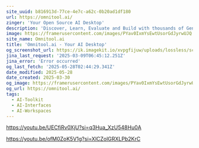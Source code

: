 ```yaml
---
site_uuid: b816913d-77ce-4e7c-a62c-0b20ad1df180
url: https://omnitool.ai/
zinger: 'Your Open Source AI Desktop'
description: 'Discover, Learn, Evaluate and Build with thousands of Generative AI Models.'
image: https://framerusercontent.com/images/PYav0IxmYsEwtUsorGdJyrwUJQ.png
site_name: Omnitool.ai
title: 'Omnitool.ai - Your AI Desktop'
og_screenshot_url: https://ik.imagekit.io/xvpgfijuw/uploads/lossless/screenshots/20250528_Omnitool_og_screenshot.jpeg
jina_last_request: '2025-03-09T06:45:12.251Z'
jina_error: 'Error occurred'
og_last_fetch: '2025-05-28T02:44:29.341Z'
date_modified: 2025-05-28
date_created: 2025-03-30
og_image: https://framerusercontent.com/images/PYav0IxmYsEwtUsorGdJyrwUJQ.png
og_url: https://omnitool.ai/
tags:
  - AI-Toolkit
  - AI-Interfaces
  - AI-Workspaces
---
```


https://youtu.be/UECfiRv0XjU?si=q3Hua_XzU548Hu0A

https://youtu.be/ofM0ZoK5V1g?si=XlCZolGRXLPb2KrC
